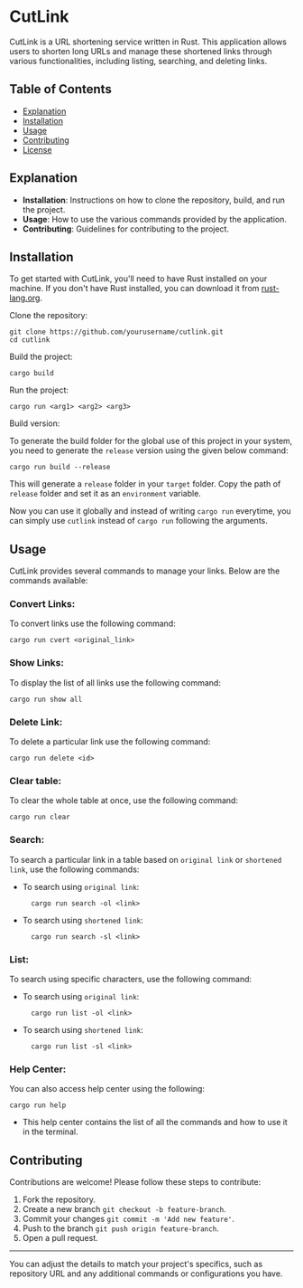 # CutLink

CutLink is a URL shortening service written in Rust. This application allows users to shorten long URLs and manage these shortened links through various functionalities, including listing, searching, and deleting links.

## Table of Contents

- [Explanation](#explanation)
- [Installation](#installation)
- [Usage](#usage)
- [Contributing](#contributing)
- [License](#license)

## Explanation

- **Installation**: Instructions on how to clone the repository, build, and run the project.
- **Usage**: How to use the various commands provided by the application.
- **Contributing**: Guidelines for contributing to the project.

## Installation

To get started with CutLink, you'll need to have Rust installed on your machine. If you don't have Rust installed, you can download it from [rust-lang.org](https://www.rust-lang.org/).

Clone the repository:

```git
git clone https://github.com/yourusername/cutlink.git
cd cutlink
```

Build the project:

```shell
cargo build
```

Run the project:

```shell
cargo run <arg1> <arg2> <arg3>
```

Build version:

To generate the build folder for the global use of this project in your system, you need to generate the `release` version using the given below command:
```shell
cargo run build --release
```

This will generate a `release` folder in your `target` folder. Copy the path of `release` folder and set it as an `environment` variable.

Now you can use it globally and instead of writing `cargo run` everytime, you can simply use `cutlink` instead of `cargo run` following the arguments.

## Usage

CutLink provides several commands to manage your links. Below are the commands available:

### **Convert Links:**

To convert links use the following command:
```shell
cargo run cvert <original_link>
```

### **Show Links:**
    
To  display the list of all links use the following command:
```shell
cargo run show all
```

### **Delete Link:**
To delete a particular link use the following command:
```shell
cargo run delete <id>
```
   
### **Clear table:**
To clear the whole table at once, use the following command:
```shell
cargo run clear
```
   
### **Search:**
To search a particular link in a table based on `original link` or `shortened link`, use the following commands:

- To search using `original link`:
    ```shell
      cargo run search -ol <link>
    ```
  
- To search using `shortened link`:
    ```shell
      cargo run search -sl <link>
    ```
  
### **List:**
To search using specific characters, use the following command:

- To search using `original link`:
    ```shell
      cargo run list -ol <link>
    ```

- To search using `shortened link`:
    ```shell
      cargo run list -sl <link>
    ```
  
### **Help Center:**
You can also access help center using the following:
```shell
cargo run help
```

* This help center contains the list of all the commands and how to use it in the terminal.

## Contributing

Contributions are welcome! Please follow these steps to contribute:

1. Fork the repository.
2. Create a new branch `git checkout -b feature-branch`.
3. Commit your changes `git commit -m 'Add new feature'`.
4. Push to the branch `git push origin feature-branch`.
5. Open a pull request.

---

You can adjust the details to match your project's specifics, such as repository URL and any additional commands or configurations you have.